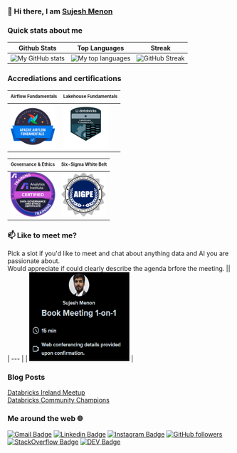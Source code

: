 ### 👋 Hi there, I am [Sujesh Menon](https://ie.linkedin.com/in/sujesh-menon-1010/) 

<!--
**Menotron/Menotron** is a ✨ _special_ ✨ repository because its `README.md` (this file) appears on your GitHub profile.

Here are some ideas to get you started:

- 🔭 I’m currently working on ...
- 🌱 I’m currently learning ...
- 👯 I’m looking to collaborate on ...
- 🤔 I’m looking for help with ...
- 💬 Ask me about ...
- 📫 How to reach me: ...
- 😄 Pronouns: ...
- ⚡ Fun fact: ...
-->

### Quick stats about me
| Github Stats | Top Languages | Streak |
| --- | --- | --- |
| ![My GitHub stats](https://github-readme-stats-sigma-five.vercel.app/api?username=Menotron&hide=contribs,stars&show_icons=true&theme=chartreuse-dark&count_private=true&hide_border=true) | ![My top languages](https://github-readme-stats-sigma-five.vercel.app/api/top-langs/?username=Menotron&show_icons=true&theme=chartreuse-dark&count_private=true&layout=compact&hide_border=true&hide=roff,c,css&langs_count=6) | ![GitHub Streak](https://streak-stats.demolab.com/?user=Menotron&theme=chartreuse-dark&hide_border=true) |


### Accrediations and certifications

|<sub><sup>Airflow Fundamentals</sup></sub>|<sub><sup>Lakehouse Fundamentals</sup></sub>|
| --- | --- |
| [<img src="https://github.com/Menotron/menotron.github.io/blob/64e61376a2a7b32446b6006e65b16ba8e4f2a654/assets/images/astronomer-apache-airflow-fundamentals.png" width="100" height="100" alt="Apache Airflow Fundamentals">](https://www.credly.com/badges/6c164d93-09eb-4ee6-a1a8-8c00c3ea4f1c/public_url) | [<img src="https://github.com/Menotron/menotron.github.io/blob/1327eb05d8f694325f3f7fb1a4efa34945916c99/assets/images/902f644e-4ff9-458a-b9ef-f0582e411052.png" width="100" height="100" alt="Databricks">](https://credentials.databricks.com/b55dc7c3-df99-4a01-8547-883f44b2c53f#gs.immdp2) |

|<sub><sup>Governance & Ethics</sup></sub>|<sub><sup>Six-Sigma White Belt </sup></sub>|
| --- | --- |
| [<img src="https://github.com/Menotron/menotron.github.io/blob/6cddf5652a4885a6da756321b0327bb8ffdb2154/assets/images/certificate-in-data-governance-ethics.png" width="100" height="100" alt="Certificate in Data Governance & Ethics">](https://www.credly.com/badges/5cf3f1af-ad50-4ee6-91aa-fa7ff5d9341e/public_url) | [<img src="https://github.com/Menotron/menotron.github.io/blob/2ccc36ea19be2bc3534306e3902e30717d3fe201/assets/images/aigpe-certified-six-sigma-white-belt-badge.png" width="100" height="100" alt="Six Sigma White Belt">](https://glanbia.udemy.com/certificate/UC-6647a279-3579-4458-88aa-acf988ed3824/?utm_campaign=email&utm_medium=email&utm_source=sendgrid.com) |


### 📫 Like to meet me? 
Pick a slot if you'd like to meet and chat about anything data and AI you are passionate about.<br>Would appreciate if could clearly describe the agenda brfore the meeting.
||
| --- |
| [<img src="https://raw.githubusercontent.com/Menotron/menotron.github.io/main/.github/images/calendly_1.png" width="225" height="200" alt="meet_link">](https://calendly.com/smenon-1/meeting) |


### Blog Posts
[Databricks Ireland Meetup](https://community.databricks.com/t5/dublin/databricks-ireland-meetup/td-p/100333) <br>
[Databricks Community Champions](https://community.databricks.com/t5/databricks-community-champions/databricks-community-champion-december-2024-sujesh-menon/ba-p/101038) <br>

### Me around the web :globe_with_meridians:
  
[![Gmail Badge](https://img.shields.io/badge/-c14438?style=flat&logo=Gmail&logoColor=white)](mailto:smenon@tcd.ie "Connect via Email")
[![Linkedin Badge](https://img.shields.io/badge/-0072b1?style=flat&logo=Linkedin&logoColor=white)](https://ie.linkedin.com/in/sujesh-menon-1010/ "Connect on LinkedIn")
[![Instagram Badge](https://img.shields.io/badge/-C13584?style=flat&logo=Instagram&logoColor=white)](https://www.instagram.com/zoomindublin/ "Follow on Instagram")
[![GitHub followers](https://img.shields.io/badge/-0A0A0A??style=flat&logo=Github&logoColor=white)](https://github.com/Menotron/?tab=follow)
[![StackOverflow Badge](https://img.shields.io/badge/--FE7A16?style=flat&logo=Stack%20Overflow&logoColor=white&)](https://stackoverflow.com/users/12628668/menotron "StackOverflow")
[![DEV Badge](https://img.shields.io/badge/-0A0A0A?style=flat&logo=dev.to&logoColor=white)](https://dev.to/menotron)

